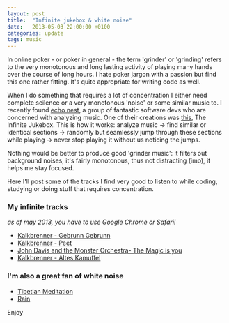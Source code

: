 ```yaml
---
layout: post
title:  "Infinite jukebox & white noise"
date:   2013-05-03 22:00:00 +0100
categories: update
tags: music
---
```


In online poker - or poker in general - the term 'grinder' or 'grinding'
refers to the very monotonous and long lasting activity of playing many hands over the course of long hours.
I hate poker jargon with a passion but find this one rather fitting. It's quite appropriate for writing code as well.<br>

When I do something that requires a lot of concentration I either need complete scilence or a very monotonous 'noise' or some similar music to.
I recently found [echo nest][echo-nest], a group of fantastic software devs who are concerned with analyzing music.
One of their creations was [this][jukebox], The Infinite Jukebox.
This is how it works: analyze music -> find similar or identical sections -> randomly but seamlessly jump through these sections while playing -> never stop playing it without us noticing the jumps.

Nothing would be better to produce good 'grinder music': it filters out background noises, it's fairly monotonous, thus not distracting (imo), it helps me stay focused.


Here I'll post some of the tracks I find very good to listen to while coding, studying or doing stuff that requires concentration.


### My infinite tracks
*as of may 2013, you have to use Google Chrome or Safari!*

- [Kalkbrenner - Gebrunn Gebrunn][infinite-gebrunn]
- [Kalkbrenner - Peet][infinite-peet]
- [John Davis and the Monster Orchestra- The Magic is you][infinite-magic-is-you]
- [Kalkbrenner - Altes Kamuffel][infinite-kamuffel]

### I'm also a great fan of white noise
- [Tibetian Meditation][tibetian]
- [Rain][rain]

Enjoy

[echo-nest]: http://echonest.com/
[jukebox]: http://infinitejukebox.playlistmachinery.com/

[infinite-gebrunn]: http://labs.echonest.com/Uploader/index.html?trid=TRSYVQB13E6747518A
[infinite-peet]: http://labs.echonest.com/Uploader/index.html?trid=TRSQZAG13E5F4C2CAD
[infinite-magic-is-you]: http://labs.echonest.com/Uploader/index.html?trid=TRPVSRM13F010D9D39
[infinite-kamuffel]: http://labs.echonest.com/Uploader/index.html?trid=TRUDTSG14154348BE5&amp;thresh=25&amp;bp=24,49,12

[tibetian]: http://mynoise.net/NoiseMachines/throatSingingDroneGenerator.php
[rain]: http://mynoise.net/NoiseMachines/rainNoiseGenerator.php
